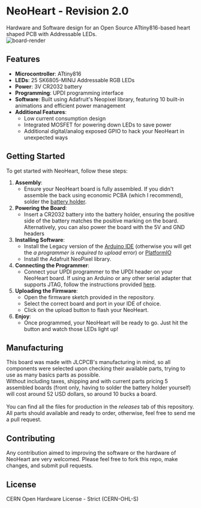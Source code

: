 # NeoHeart - Revision 2.0
Hardware and Software design for an Open Source ATtiny816-based heart shaped PCB with Addressable LEDs.
<br>![board-render](https://github.com/fellettigiacomo/NeoHeart/blob/main/3d/board-render.png?raw=true)
## Features

- **Microcontroller**: ATtiny816
- **LEDs**: 25 SK6805-MINIJ Addressable RGB LEDs
- **Power**: 3V CR2032 battery
- **Programming**: UPDI programming interface
- **Software**: Built using Adafruit's Neopixel library, featuring 10 built-in animations and efficient power management
- **Additional Features**:
  - Low current consumption design
  - Integrated MOSFET for powering down LEDs to save power
  - Additional digital/analog exposed GPIO to hack your NeoHeart in unexpected ways
    
## Getting Started

To get started with NeoHeart, follow these steps:
1. **Assembly**: 
   - Ensure your NeoHeart board is fully assembled. If you didn't assemble the back using economic PCBA (which I recommend), solder the [battery holder](https://aliexpress.com/item/1005005506756152.html).
2. **Powering the Board**:
   - Insert a CR2032 battery into the battery holder, ensuring the positive side of the battery matches the positive marking on the board. Alternatively, you can also power the board with the 5V and GND headers
3. **Installing Software**:
   - Install the Legacy version of the [Arduino IDE](https://www.arduino.cc/en/software) (otherwise you will get the *a programmer is required to upload* error) or [PlatformIO](https://platformio.org/platformio-ide)
   - Install the Adafruit NeoPixel library.
4. **Connecting the Programmer**:
   - Connect your UPDI programmer to the UPDI header on your NeoHeart board. If using an Arduino or any other serial adapter that supports JTAG, follow the instructions provided [here](https://github.com/ElTangas/jtag2updi).
5. **Uploading the Firmware**:
   - Open the firmware sketch provided in the repository.
   - Select the correct board and port in your IDE of choice.
   - Click on the upload button to flash your NeoHeart.
6. **Enjoy**:
   - Once programmed, your NeoHeart will be ready to go. Just hit the button and watch those LEDs light up!

## Manufacturing
This board was made with JLCPCB's manufacturing in mind, so all components were selected upon checking their available parts, trying to use as many basics parts as possible.
<br>Without including taxes, shipping and with current parts pricing 5 assembled boards (front only, having to solder the battery holder yourself) will cost around 52 USD dollars, so around 10 bucks a board.
<br><br>You can find all the files for production in the *releases* tab of this repository.
<br>All parts should available and ready to order, otherwise, feel free to send me a pull request.

## Contributing
Any contribution aimed to improving the software or the hardware of NeoHeart are very welcomed. 
Please feel free to fork this repo, make changes, and submit pull requests.

## License
CERN Open Hardware License - Strict (CERN-OHL-S)
